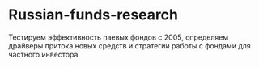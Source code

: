 # Russian-funds-research
Тестируем эффективность паевых фондов с 2005, определяем драйверы притока новых средств и стратегии работы с фондами для частного инвестора
